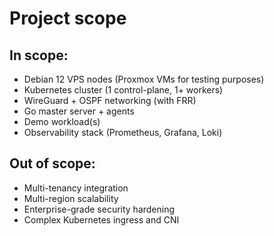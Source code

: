 # Project scope

## In scope:
- Debian 12 VPS nodes (Proxmox VMs for testing purposes)
- Kubernetes cluster (1 control-plane, 1+ workers)
- WireGuard + OSPF networking (with FRR)
- Go master server + agents
- Demo workload(s)
- Observability stack (Prometheus, Grafana, Loki)

## Out of scope:
- Multi-tenancy integration
- Multi-region scalability
- Enterprise-grade security hardening
- Complex Kubernetes ingress and CNI